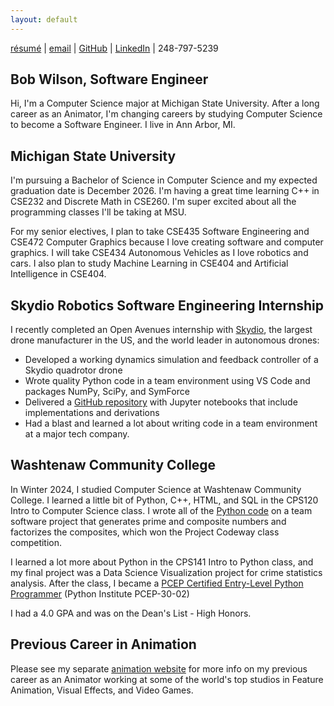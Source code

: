 ```yaml
---
layout: default
---
```



[résumé](bob-wilson-resume-computer-science.pdf) | [email](mailto:wilso169@msu.edu) | [GitHub](https://github.com/bobgwilson/) | [LinkedIn](https://www.linkedin.com/in/bobgwilson/) | 248-797-5239 


## Bob Wilson, Software Engineer
Hi, I'm a Computer Science major at Michigan State University. After a long career as an Animator, I'm changing careers by studying Computer Science to become a Software Engineer. I live in Ann Arbor, MI.

## Michigan State University
I'm pursuing a Bachelor of Science in Computer Science and my expected graduation date is December 2026. I'm having a great time learning C++ in CSE232 and Discrete Math in CSE260. I'm super excited about all the programming classes I'll be taking at MSU.

For my senior electives, I plan to take CSE435 Software Engineering and CSE472 Computer Graphics because I love creating software and computer graphics. I will take CSE434 Autonomous Vehicles as I love robotics and cars. I also plan to study Machine Learning in CSE404 and Artificial Intelligence in CSE404.


## Skydio Robotics Software Engineering Internship

I recently completed an Open Avenues internship with [Skydio](https://www.skydio.com/), the largest drone manufacturer in the US, and the world leader in autonomous drones:

* Developed a working dynamics simulation and feedback controller of a Skydio quadrotor drone
* Wrote quality Python code in a team environment using VS Code and packages NumPy, SciPy, and SymForce
* Delivered a [GitHub repository](https://github.com/bobgwilson/skydio-quadrotor/blob/main/5-Controller-Full.ipynb) with Jupyter notebooks that include implementations and derivations
* Had a blast and learned a lot about writing code in a team environment at a major tech company.


## Washtenaw Community College
In Winter 2024, I studied Computer Science at Washtenaw Community College. I learned a little bit of Python, C++, HTML, and SQL in the CPS120 Intro to Computer Science class. I wrote all of the [Python code](https://github.com/bobgwilson/prime-numbers/blob/main/prime_numbers.py) on a team software project that generates prime and composite numbers and factorizes the composites, which won the Project Codeway class competition.

I learned a lot more about Python in the CPS141 Intro to Python class, and my final project was a Data Science Visualization project for crime statistics analysis. After the class, I became a [PCEP Certified Entry-Level Python Programmer](https://verify.openedg.org/?id=WLFT.A1TC.sJXu) (Python Institute PCEP-30-02)

I had a 4.0 GPA and was on the Dean's List - High Honors.


## Previous Career in Animation

Please see my separate [animation website](http://www.bobwilsonanimation.com/) for more info on my previous career as an Animator working at some of the world's top studios in Feature Animation, Visual Effects, and Video Games.


